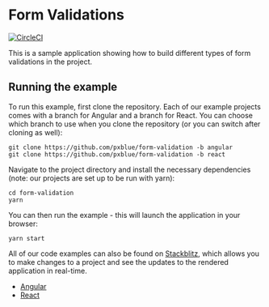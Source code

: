 # Form Validations

[![CircleCI](https://circleci.com/gh/pxblue/form-validation/tree/react.svg?style=shield)](https://circleci.com/gh/pxblue/form-validation/tree/react)

This is a sample application showing how to build different types of form validations in the project.

## Running the example
To run this example, first clone the repository. Each of our example projects comes with a branch for Angular and a branch for React. You can choose which branch to use when you clone the repository (or you can switch after cloning as well):

```
git clone https://github.com/pxblue/form-validation -b angular
git clone https://github.com/pxblue/form-validation -b react
```

Navigate to the project directory and install the necessary dependencies (note: our projects are set up to be run with yarn):

```
cd form-validation
yarn
```

You can then run the example - this will launch the application in your browser:
```
yarn start
```

All of our code examples can also be found on [Stackblitz](http://www.stackblitz.com/@px-blue), which allows you to make changes to a project and see the updates to the rendered application in real-time.
- [Angular](https://stackblitz.com/edit/pxblue-form-validation-angular)
- [React](https://stackblitz.com/edit/pxblue-form-validation-react)
